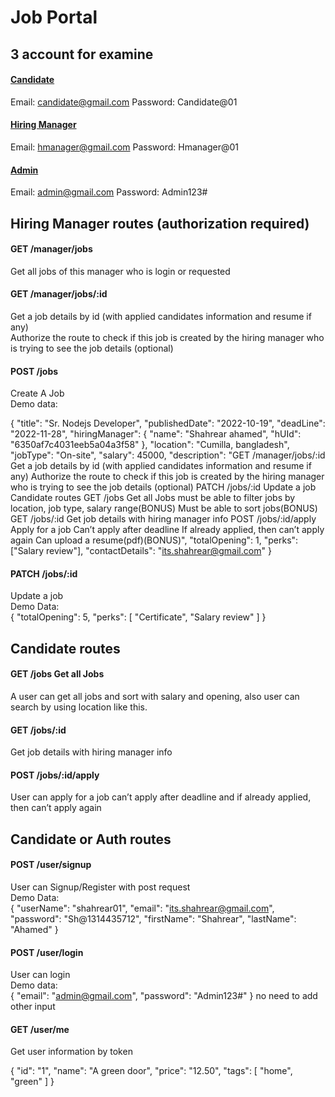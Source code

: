 # Job Portal

## 3 account for examine

#### <u>Candidate </u>

Email: candidate@gmail.com
Password: Candidate@01

#### <u>Hiring Manager </u>

Email: hmanager@gmail.com
Password: Hmanager@01

#### <u>Admin</u>

Email: admin@gmail.com
Password: Admin123#

## Hiring Manager routes (authorization required)

#### GET /manager/jobs

Get all jobs of this manager who is login or requested

#### GET /manager/jobs/:id

Get a job details by id (with applied candidates information and resume if any) <br>
Authorize the route to check if this job is created by the hiring manager who is trying to see the job details (optional)

#### POST /jobs

Create A Job <br>
Demo data: <br>

{
    "title": "Sr. Nodejs Developer",
    "publishedDate": "2022-10-19",
    "deadLine": "2022-11-28",
    "hiringManager": {
        "name": "Shahrear ahamed",
        "hUId": "6350af7c4031eeb5a04a3f58"
    },
    "location": "Cumilla, bangladesh",
    "jobType": "On-site",
    "salary": 45000,
    "description": "GET /manager/jobs/:id Get a job details by id (with applied candidates information and resume if any) Authorize the route to check if this job is created by the hiring manager who is trying to see the job details (optional) PATCH /jobs/:id Update a job Candidate routes GET /jobs Get all Jobs must be able to filter jobs by location, job type, salary range(BONUS) Must be able to sort jobs(BONUS) GET /jobs/:id Get job details with hiring manager info POST /jobs/:id/apply Apply for a job Can’t apply after deadline If already applied, then can’t apply again Can upload a resume(pdf)(BONUS)",
    "totalOpening": 1,
    "perks": ["Salary review"],
    "contactDetails": "its.shahrear@gmail.com"
}

#### PATCH /jobs/:id

Update a job <br>
Demo Data:  <br>
{
    "totalOpening": 5,
    "perks": [
        "Certificate",
        "Salary review"
    ]
}


## Candidate routes
#### GET /jobs Get all Jobs 
A user can get all jobs and sort with salary and opening, also user can search by using location like this.

#### GET /jobs/:id				
Get job details with hiring manager info

#### POST /jobs/:id/apply			
User can apply for a job can’t apply after deadline and if already applied, then can’t apply again


## Candidate or Auth routes


#### POST /user/signup			
User can Signup/Register with post request <br>
Demo Data: <br>
{
    "userName": "shahrear01",
    "email": "its.shahrear@gmail.com",
    "password": "Sh@1314435712",
    "firstName": "Shahrear",
    "lastName": "Ahamed"
}

#### POST /user/login			
User can login  <br>
Demo data: <br>
{
    "email": "admin@gmail.com",
    "password": "Admin123#"
}
no need to add other input

#### GET /user/me
Get user information by token

{
    "id": "1",
    "name": "A green door",
    "price": "12.50",
    "tags": [ "home", "green" ]
}